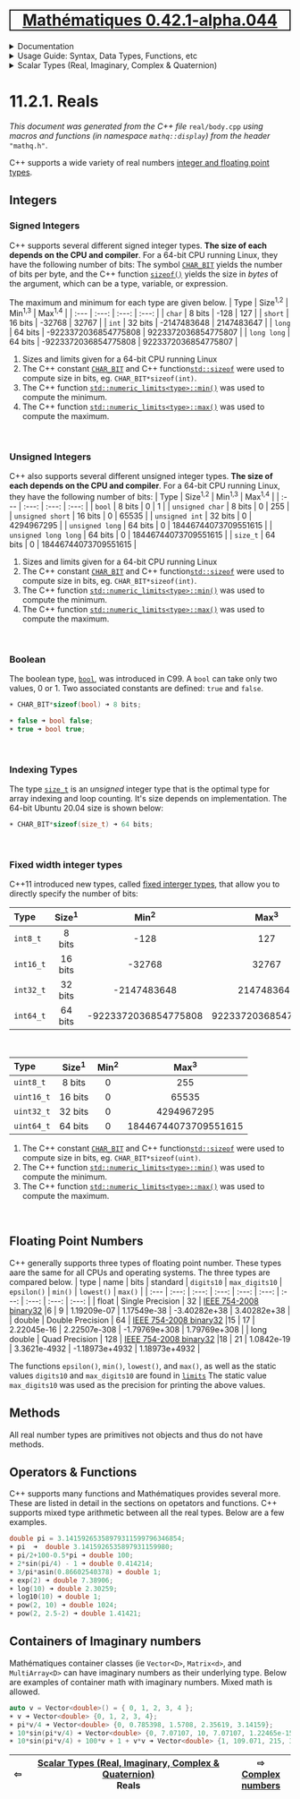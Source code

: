 [<h1 style='border: 2px solid; text-align: center'>Mathématiques 0.42.1-alpha.044</h1>](../../../../README.md)

<details>

<summary>Documentation</summary>

# [Documentation](../../../README.md)<br>
Chapter 1. [License](../../../license/README.md)<br>
Chapter 2. [About](../../../about/README.md)<br>
Chapter 3. [Why?](../../../why/README.md)<br>
Chapter 4. [Objectives](../../../objectives/README.md)<br>
Chapter 5. [Versioning](../../../versioning/README.md)<br>
Chapter 6. [Status & Release Notes](../../../status-release/README.md)<br>
Chapter 7. [Upcoming Development](../../../development-schedule/README.md)<br>
Chapter 8. [Introduction with Examples](../../../intro/README.md)<br>
Chapter 9. [Installation](../../../installation/README.md)<br>
Chapter 10. [Your First Mathématiques Project](../../../first-project/README.md)<br>
Chapter 11. _Usage Guide: Syntax, Data Types, Functions, etc_ <br>
Chapter 12. [Benchmarks](../../../benchmarks/README.md)<br>
Chapter 13. [Tests](../../../test/README.md)<br>
Chapter 14. [Developer Guide: Modifying and Extending Mathématiques](../../../developer-guide/README.md)<br>


</details>



<details>

<summary>Usage Guide: Syntax, Data Types, Functions, etc</summary>

# [11. Usage Guide: Syntax, Data Types, Functions, etc](../../README.md)<br>
11.1. [Usage Guide Notation](../../notation/README.md)<br>
11.2. _Scalar Types (Real, Imaginary, Complex & Quaternion)_ <br>
11.3. [Container Types (Vector, Matrix & MultiArray)](../../multiarrays/README.md)<br>
11.4. [Operators](../../operators/README.md)<br>
11.5. [Functions](../../functions/README.md)<br>
11.6. [Linear Algebra](../../linear-algebra/README.md)<br>
11.7. [Indexing, Masks, and Sorting](../../indexing-sorting/README.md)<br>
11.8. [Ranges and Grids](../../ranges-grids/README.md)<br>
11.9. [Calculus](../../calculus/README.md)<br>
11.10. [Vector Calculus](../../vector-calculus/README.md)<br>
11.11. [MultiArray Calculus](../../tensor-calculus/README.md)<br>
11.12. [Display of Results](../../display/README.md)<br>
11.13. [FILE I/O](../../file-io/README.md)<br>
11.14. [Debug Modes](../../debug/README.md)<br>


</details>



<details>

<summary>Scalar Types (Real, Imaginary, Complex & Quaternion)</summary>

# [11.2. Scalar Types (Real, Imaginary, Complex & Quaternion)](../README.md)<br>

11.2.1. _Reals_ <br>
11.2.2. [Complex numbers](../complex/README.md)<br>
11.2.3. [Imaginary numbers](../imaginary/README.md)<br>
11.2.4. [Quaternions](../quaternion/README.md)<br>


</details>



# 11.2.1. Reals

_This document was generated from the C++ file_ `real/body.cpp` _using macros and functions (in namespace `mathq::display`) from the header_ `"mathq.h"`. 

C++ supports a wide variety of real numbers [integer and floating point types](https://en.cppreference.com/w/cpp/language/types).

## Integers

### Signed Integers
C++ supports several different signed integer types.  **The size of each depends on the CPU and compiler**.  For a 64-bit CPU running Linux, they have the following number of bits:
The symbol [`CHAR_BIT`](https://en.cppreference.com/w/cpp/header/climits) yields the number of bits per byte, and the C++ function [`sizeof()`](https://en.cppreference.com/w/cpp/language/sizeof) yields the size in _bytes_ of the argument, which can be a type, variable, or expression.

The maximum and minimum for each type are given below.
| Type | Size<sup>1,2</sup> | Min<sup>1,3</sup> | Max<sup>1,4</sup> |
| :--- | :---: | :---: | :---: | 
| `char` | 8 bits | -128 | 127 | 
| `short` | 16 bits | -32768 | 32767 | 
| `int` | 32 bits | -2147483648 | 2147483647 | 
| `long` | 64 bits | -9223372036854775808 | 9223372036854775807 | 
| `long long` | 64 bits | -9223372036854775808 | 9223372036854775807 | 
1. Sizes and limits given for a 64-bit CPU running Linux
2. The C++ constant [`CHAR_BIT`](https://en.cppreference.com/w/cpp/types/numeric_limits) and C++ function[`std::sizeof`](https://en.cppreference.com/w/cpp/types/numeric_limits) were used to compute size in bits, eg. `CHAR_BIT*sizeof(int)`.
3. The C++ function [`std::numeric_limits<type>::min()`](https://en.cppreference.com/w/cpp/types/numeric_limits) was used to compute the minimum.
4. The C++ function [`std::numeric_limits<type>::max()`](https://en.cppreference.com/w/cpp/types/numeric_limits) was used to compute the maximum.


<br>

### Unsigned Integers
C++ also supports several different unsigned integer types.  **The size of each depends on the CPU and compiler**.  For a 64-bit CPU running Linux, they have the following number of bits:
| Type | Size<sup>1,2</sup> | Min<sup>1,3</sup> | Max<sup>1,4</sup> |
| :--- | :---: | :---: | :---: | 
| `bool` | 8 bits | 0 | 1 | 
| `unsigned char` | 8 bits | 0 | 255 | 
| `unsigned short` | 16 bits | 0 | 65535 | 
| `unsigned int` | 32 bits | 0 | 4294967295 | 
| `unsigned long` | 64 bits | 0 | 18446744073709551615 | 
| `unsigned long long` | 64 bits | 0 | 18446744073709551615 | 
| `size_t` | 64 bits | 0 | 18446744073709551615 | 
1. Sizes and limits given for a 64-bit CPU running Linux
2. The C++ constant [`CHAR_BIT`](https://en.cppreference.com/w/cpp/types/numeric_limits) and C++ function[`std::sizeof`](https://en.cppreference.com/w/cpp/types/numeric_limits) were used to compute size in bits, eg. `CHAR_BIT*sizeof(int)`.
3. The C++ function [`std::numeric_limits<type>::min()`](https://en.cppreference.com/w/cpp/types/numeric_limits) was used to compute the minimum.
4. The C++ function [`std::numeric_limits<type>::max()`](https://en.cppreference.com/w/cpp/types/numeric_limits) was used to compute the maximum.

<br>

### Boolean
The boolean type, [`bool`](https://en.cppreference.com/w/c/types/boolean), was introduced in C99.  A `bool` can take only two values, 0 or 1.
Two associated constants are defined: `true` and `false`.


```C++
☀ CHAR_BIT*sizeof(bool) ➜ 8 bits;

☀ false ➜ bool false;
☀ true ➜ bool true;
```

<br>

### Indexing Types
The type [`size_t`](https://en.cppreference.com/w/c/types/size_t) is an _unsigned_ integer type
that is the optimal type for array indexing and loop counting. 
It's size depends on implementation.  The 64-bit Ubuntu 20.04 size is shown below:


```C++
☀ CHAR_BIT*sizeof(size_t) ➜ 64 bits;
```


<br>

### Fixed width integer types
C++11 introduced new types, called [fixed interger types](https://en.cppreference.com/w/cpp/types/integer), that allow you to directly specify the number of bits:

| Type | Size<sup>1</sup> | Min<sup>2</sup> | Max<sup>3</sup> |
| :--- | :---: | :---: | :---: | 
| `int8_t` | 8 bits | -128 | 127 | 
| `int16_t` | 16 bits | -32768 | 32767 | 
| `int32_t` | 32 bits | -2147483648 | 2147483647 | 
| `int64_t` | 64 bits | -9223372036854775808 | 9223372036854775807 | 


<br>


| Type | Size<sup>1</sup> | Min<sup>2</sup> | Max<sup>3</sup> |
| :--- | :---: | :---: | :---: | 
| `uint8_t` | 8 bits | 0 | 255 | 
| `uint16_t` | 16 bits | 0 | 65535 | 
| `uint32_t` | 32 bits | 0 | 4294967295 | 
| `uint64_t` | 64 bits | 0 | 18446744073709551615 | 

1. The C++ constant [`CHAR_BIT`](https://en.cppreference.com/w/cpp/types/numeric_limits) and C++ function[`std::sizeof`](https://en.cppreference.com/w/cpp/types/numeric_limits) were used to compute size in bits, eg. `CHAR_BIT*sizeof(uint)`.
2. The C++ function [`std::numeric_limits<type>::min()`](https://en.cppreference.com/w/cpp/types/numeric_limits) was used to compute the minimum.
3. The C++ function [`std::numeric_limits<type>::max()`](https://en.cppreference.com/w/cpp/types/numeric_limits) was used to compute the maximum.

<br>

## Floating Point Numbers
C++ generally supports three types of floating point number.  These types aare the same for all CPUs and operating systems.
The three types are compared below.
| type | name | bits | standard |  `digits10` |  `max_digits10` | `epsilon()` | `min()` | `lowest()` | `max()` | 
| :--- | :---: | :---: | :---:  | :---:  | :---:  | :---:  | :---:  | :---: | :---: |
| float | Single Precision | 32 | [IEEE 754-2008 binary32](https://en.wikipedia.org/wiki/Single-precision_floating-point_format) |6 | 9 | 1.19209e-07 | 1.17549e-38 | -3.40282e+38 | 3.40282e+38 | 
| double | Double Precision | 64 | [IEEE 754-2008 binary32](https://en.wikipedia.org/wiki/Single-precision_floating-point_format) |15 | 17 | 2.22045e-16 | 2.22507e-308 | -1.79769e+308 | 1.79769e+308 | 
| long double | Quad Precision | 128 | [IEEE 754-2008 binary32](https://en.wikipedia.org/wiki/Single-precision_floating-point_format) |18 | 21 | 1.0842e-19 | 3.3621e-4932 | -1.18973e+4932 | 1.18973e+4932 | 

The functions `epsilon()`, `min()`, `lowest()`, and  `max()`, as well as the static values `digits10` and `max_digits10` are found in [`limits`](https://en.cppreference.com/w/cpp/types/numeric_limits)
The static value `max_digits10` was used as the precision for printing the above values.

## Methods
All real number types are primitives not objects and thus do not have methods.
## Operators & Functions

C++ supports many functions and Mathématiques provides several more.  These are listed in detail in the sections on opetators and functions.  C++ supports mixed type arithmetic between all the real types.
Below are a few examples.



```C++
double pi = 3.14159265358979311599796346854;
☀ pi  ➜  double 3.1415926535897931159980;
☀ pi/2+100-0.5*pi ➜ double 100;
☀ 2*sin(pi/4) - 1 ➜ double 0.414214;
☀ 3/pi*asin(0.86602540378) ➜ double 1;
☀ exp(2) ➜ double 7.38906;
☀ log(10) ➜ double 2.30259;
☀ log10(10) ➜ double 1;
☀ pow(2, 10) ➜ double 1024;
☀ pow(2, 2.5-2) ➜ double 1.41421;
```
## Containers of Imaginary numbers

Mathématiques container classes (ie `Vector<D>`, `Matrix<d>`, and `MultiArray<D>` can have imaginary numbers as their underlying type.
Below are examples of container math with imaginary numbers.  Mixed math is allowed.


```C++
auto v = Vector<double>() = { 0, 1, 2, 3, 4 };
☀ v ➜ Vector<double> {0, 1, 2, 3, 4};
☀ pi*v/4 ➜ Vector<double> {0, 0.785398, 1.5708, 2.35619, 3.14159};
☀ 10*sin(pi*v/4) ➜ Vector<double> {0, 7.07107, 10, 7.07107, 1.22465e-15};
☀ 10*sin(pi*v/4) + 100*v + 1 + v*v ➜ Vector<double> {1, 109.071, 215, 317.071, 417};
```


| ⇦ <br />  | [Scalar Types (Real, Imaginary, Complex & Quaternion)](../README.md)<br />Reals<br /><img width=1000/> | ⇨ <br />[Complex numbers](../complex/README.md)   |
| ------------ | :-------------------------------: | ------------ |

